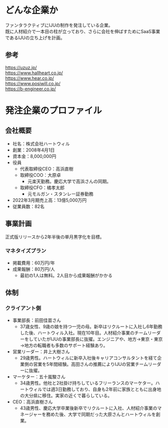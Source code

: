 # どんな企業か
ファンタラクティブにIJUの制作を発注している企業。<br>
既に人材紹介で一本目の柱が立っており、さらに会社を伸ばすためにSaaS事業であるIJUの立ち上げを計画。

## 参考
https://uzuz.jp/<br>
https://www.hallheart.co.jp/<br>
https://www.hear.co.jp/<br>
https://www.posiwill.co.jp/<br>
https://b-engineer.co.jp/

# 発注企業のプロファイル
## 会社概要
- 社名：株式会社ハートウィル
- 創業：2008年4月1日
- 資本金：8,000,000円
- 役員
  - 代表取締役CEO：高浜直樹
  - 取締役COO：大原卓
    - 元楽天勤務。慶応大学で高浜さんの同期。
  - 取締役CFO：橘孝太郎
    - 元モルガン・スタンレー証券勤務
- 2022年3月期売上高：13億5,000万円
- 従業員数：82名

## 事業計画
正式版リリースから2年半後の単月黒字化を目標。

### マネタイズプラン
- 掲載費用：60万円/年
- 成果報酬：80万円/人
  - 最初の1人は無料。2人目から成果報酬がかかる

## 体制
### クライアント側
- 事業部長：前田佳苗さん
  - 37歳女性、9歳の娘を持つ一児の母。新卒はリクルートに入社し6年勤務した後、ハートウィル入社。現在10年目。人材紹介事業のチームリーダーをしていたがIJUの事業部長に抜擢。エンジニアや、地方→東京・東京→地方の転職者も多数のサポート経験あり。
- 営業リーダー：井上大樹さん
  - 29歳男性。ハートウィルに新卒入社後キャリアコンサルタントを経て企業側の営業を5年間経験。高田さんの推薦によりIJUの営業チームリーダーに抜擢。
- マーケター：五十嵐駿さん
  - 34歳男性。他社と2社掛け持ちしているフリーランスのマーケター。ハートウィルでは週3日勤務しており、自身も2年前に家族とともに出身地の大分県に移住。実家の近くで暮らしている。
- CEO：高浜直樹さん
  - 43歳男性、慶応大学卒業後新卒でリクルートに入社、人材紹介事業のマネージャーを務めた後、大学で同期だった大原さんとハートウィルを創業。
